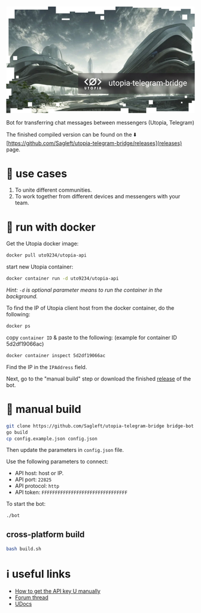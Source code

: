 
![logo](logo.jpg)

Bot for transferring chat messages between messengers (Utopia, Telegram)

The finished compiled version can be found on the :arrow_down: [https://github.com/Sagleft/utopia-telegram-bridge/releases](releases) page.

# :robot: use cases

1. To unite different communities.
2. To work together from different devices and messengers with your team.

# :whale2: run with docker

Get the Utopia docker image:

```bash
docker pull uto9234/utopia-api
```

start new Utopia container:

```bash
docker container run -d uto9234/utopia-api
```

*Hint: `-d` is optional parameter means to run the container in the background.*

To find the IP of Utopia client host from the docker container, do the following:

```bash
docker ps
```

copy `container ID` & paste to the following:
(example for container ID 5d2df19066ac)

```bash
docker container inspect 5d2df19066ac
```

Find the IP in the `IPAddress` field.

Next, go to the "manual build" step or download the finished [release](releases) of the bot.


# :large_blue_circle: manual build

```bash
git clone https://github.com/Sagleft/utopia-telegram-bridge bridge-bot && cd bridge-bot
go build
cp config.example.json config.json
```

Then update the parameters in `config.json` file.

Use the following parameters to connect:

* API host: host or IP.
* API port: `22825`
* API protocol: `http`
* API token: `FFFFFFFFFFFFFFFFFFFFFFFFFFFFFFFF`

To start the bot:

```bash
./bot
```

## cross-platform build

```bash
bash build.sh
```

# :information_source: useful links

* [How to get the API key U manually](https://udocs.gitbook.io/utopia-api/utopia-api/how-to-enable-api-access)
* [Forum thread](https://talk.u.is/viewtopic.php?pid=5253)
* [UDocs](https://udocs.gitbook.io/utopia-api/)
